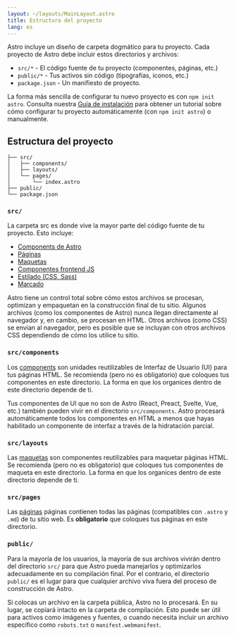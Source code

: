 ```yaml
---
layout: ~/layouts/MainLayout.astro
title: Estructura del proyecto
lang: es
---
```


Astro incluye un diseño de carpeta dogmático para tu proyecto. Cada proyecto de Astro debe incluir estos directorios y archivos:

- `src/*` - El código fuente de tu proyecto (componentes, páginas, etc.)
- `public/*` - Tus activos sin código (tipografías, iconos, etc.)
- `package.json` - Un manifiesto de proyecto.

La forma más sencilla de configurar tu nuevo proyecto es con `npm init astro`. Consulta nuestra [Guía de instalación](/es/quick-start) para obtener un tutorial sobre cómo configurar tu proyecto automáticamente (con `npm init astro`) o manualmente.

## Estructura del proyecto

```
├── src/
│   ├── components/
│   ├── layouts/
│   └── pages/
│       └── index.astro
├── public/
└── package.json
```

### `src/`

La carpeta src es donde vive la mayor parte del código fuente de tu proyecto. Esto incluye:

- [Components de Astro](/es/core-concepts/astro-components)
- [Páginas](/es/core-concepts/astro-pages)
- [Maquetas](/es/core-concepts/layouts)
- [Componentes frontend JS](/es/core-concepts/component-hydration)
- [Estilado (CSS, Sass)](/es/guides/styling)
- [Marcado](/es/guides/markdown-content)

Astro tiene un control total sobre cómo estos archivos se procesan, optimizan y empaquetan en la construcción final de tu sitio. Algunos archivos (como los componentes de Astro) nunca llegan directamente al navegador y, en cambio, se procesan en HTML. Otros archivos (como CSS) se envían al navegador, pero es posible que se incluyan con otros archivos CSS dependiendo de cómo los utilice tu sitio.

### `src/components`

Los [components](/es/core-concepts/astro-components) son unidades reutilizables de Interfaz de Usuario (UI) para tus páginas HTML. Se recomienda (pero no es obligatorio) que coloques tus componentes en este directorio. La forma en que los organices dentro de este directorio depende de ti.

Tus componentes de UI que no son de Astro (React, Preact, Svelte, Vue, etc.) también pueden vivir en el directorio `src/components`. Astro procesará automáticamente todos los componentes en HTML a menos que hayas habilitado un componente de interfaz a través de la hidratación parcial.

### `src/layouts`

Las [maquetas](/es/core-concepts/layouts) son componentes reutilizables para maquetar páginas HTML. Se recomienda (pero no es obligatorio) que coloques tus componentes de maqueta en este directorio. La forma en que los organices dentro de este directorio depende de ti.

### `src/pages`

Las [páginas](/es/core-concepts/astro-pages) páginas contienen todas las páginas (compatibles con `.astro` y `.md`) de tu sitio web. Es **obligatorio** que coloques tus páginas en este directorio.

### `public/`

Para la mayoría de los usuarios, la mayoría de sus archivos vivirán dentro del directorio `src/` para que Astro pueda manejarlos y optimizarlos adecuadamente en su compilación final. Por el contrario, el directorio `public/` es el lugar para que cualquier archivo viva fuera del proceso de construcción de Astro.

Si colocas un archivo en la carpeta pública, Astro no lo procesará. En su lugar, se copiará intacto en la carpeta de compilación. Esto puede ser útil para activos como imágenes y fuentes, o cuando necesita incluir un archivo específico como `robots.txt` o `manifest.webmanifest`.
